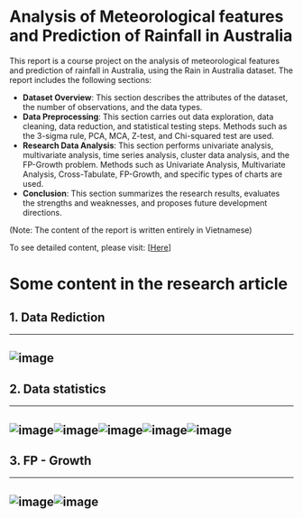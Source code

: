 # Analysis of Meteorological features and Prediction of Rainfall in Australia
This report is a course project on the analysis of meteorological features and prediction of rainfall in Australia, using the Rain in Australia dataset. The report includes the following sections:
 - **Dataset Overview**: This section describes the attributes of the dataset, the number of observations, and the data types.
 - **Data Preprocessing**: This section carries out data exploration, data cleaning, data reduction, and statistical testing steps. Methods such as the 3-sigma rule, PCA, MCA, Z-test, and Chi-squared test are used.
 - **Research Data Analysis**: This section performs univariate analysis, multivariate analysis, time series analysis, cluster data analysis, and the FP-Growth problem. Methods such as Univariate Analysis, Multivariate Analysis, Cross-Tabulate, FP-Growth, and specific types of charts are used.
 - **Conclusion**: This section summarizes the research results, evaluates the strengths and weaknesses, and proposes future development directions.

(Note: The content of the report is written entirely in Vietnamese)

To see detailed content, please visit: [[Here](https://drive.google.com/file/d/1QkO_N0Nh2II2RgRsKl3Fgr4Rsde3L_j8/view?usp=sharing)]

# Some content in the research article

## 1. Data Rediction
---
![image](https://github.com/Neyung/DAP/assets/120383829/2216059f-c8bb-449f-b3bd-d84c68da8b91)
---

## 2. Data statistics
---
![image](https://github.com/Neyung/DAP/assets/120383829/1c6b6914-e5bb-4eea-8576-10e5e0f5ceb3)![image](https://github.com/Neyung/DAP/assets/120383829/ca5ba345-8abe-4efe-be13-a740509bb474)![image](https://github.com/Neyung/DAP/assets/120383829/176e67bb-9fd7-4c72-8efe-0564a9f8da9b)![image](https://github.com/Neyung/DAP/assets/120383829/1574eda2-bf86-47fa-a5b0-9a862bfcad6e)![image](https://github.com/Neyung/DAP/assets/120383829/c1c3f56b-abd9-470a-8b7c-57138bd4f39b)
---

## 3. FP - Growth
---
![image](https://github.com/Neyung/DAP/assets/120383829/e9847a81-8c56-42b8-be29-d7ad0d400f8b)![image](https://github.com/Neyung/DAP/assets/120383829/d73369af-96d3-4f04-8445-d0e084766ff6)
---

